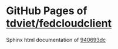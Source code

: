 GitHub Pages of [tdviet/fedcloudclient](https://github.com/tdviet/fedcloudclient.git)
===
Sphinx html documentation of [940693dc](https://github.com/tdviet/fedcloudclient/tree/940693dc103356e62a556d0846a5a472b137d0f3)
